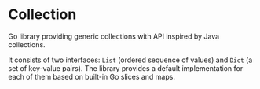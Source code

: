 # Collection

Go library providing generic collections with API inspired by Java collections.

It consists of two interfaces: `List` (ordered sequence of values) and `Dict` (a set of key-value pairs). The library provides a default implementation for each of them based on built-in Go slices and maps.
